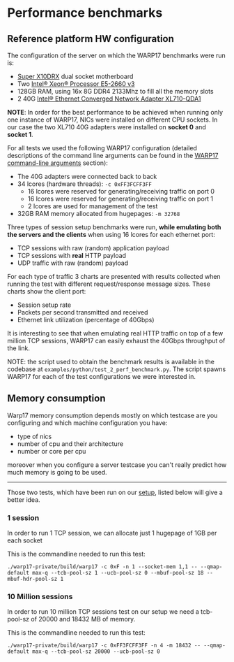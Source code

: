 
# Performance benchmarks

## <a name="hw"></a> Reference platform HW configuration
The configuration of the server on which the WARP17 benchmarks were run is:

* [Super X10DRX](http://www.supermicro.com/products/motherboard/Xeon/C600/X10DRX.cfm)
  dual socket motherboard
* Two [Intel&reg; Xeon&reg; Processor E5-2660 v3](http://ark.intel.com/products/81706/Intel-Xeon-Processor-E5-2660-v3-25M-Cache-2_60-GHz)
* 128GB RAM, using 16x 8G DDR4 2133Mhz to fill all the memory slots
* 2 40G [Intel&reg; Ethernet Converged Network Adapter XL710-QDA1](http://ark.intel.com/products/83966/Intel-Ethernet-Converged-Network-Adapter-XL710-QDA1)

__NOTE__: In order for the best performance to be achieved when running only
one instance of WARP17, NICs were installed on different CPU sockets. In
our case the two XL710 40G adapters were installed on __socket 0__ and
__socket 1__.

For all tests we used the following WARP17 configuration (detailed descriptions
of the command line arguments can be found in the [WARP17 command-line arguments](#warp17-command-line-arguments) section):

* The 40G adapters were connected back to back
* 34 lcores (hardware threads): `-c 0xFF3FCFF3FF`
	- 16 lcores were reserved for generating/receiving traffic on port 0
	- 16 lcores were reserved for generating/receiving traffic on port 1
	- 2 lcores are used for management of the test
* 32GB RAM memory allocated from hugepages: `-m 32768`

Three types of session setup benchmarks were run, __while emulating both
the servers and the clients__ when using 16 lcores for each ethernet port:

* TCP sessions with raw (random) application payload
* TCP sessions with __real__ HTTP payload
* UDP traffic with raw (random) payload

For each type of traffic 3 charts are presented with results collected
when running the test with different request/response message sizes. These
charts show the client port:

* Session setup rate
* Packets per second transmitted and received
* Ethernet link utilization (percentage of 40Gbps)

It is interesting to see that when emulating real HTTP traffic on top of
a few million TCP sessions, WARP17 can easily exhaust the 40Gbps throughput of
the link.

NOTE: the script used to obtain the benchmark results is available in the
codebase at `examples/python/test_2_perf_benchmark.py`. The script spawns WARP17
for each of the test configurations we were interested in.

## Memory consumption

Warp17 memory consumption depends mostly on which testcase are you configuring
and which machine configuration you have:

- type of nics
- number of cpu and their architecture
- number or core per cpu

moreover when you configure a server testcase you can't really predict
how much memory is going to be used.

---

Those two tests, which have been run on our [setup](#hw), listed below will give a better idea.

### 1 session

In order to run 1 TCP session, we can allocate just 1 hugepage of 1GB
per each socket


This is the commandline needed to run this test:
```
./warp17-private/build/warp17 -c 0xF -n 1 --socket-mem 1,1 -- --qmap-default max-q --tcb-pool-sz 1 --ucb-pool-sz 0 --mbuf-pool-sz 18 --mbuf-hdr-pool-sz 1
```

### 10 Million sessions

In order to run 10 million TCP sessions test on our setup we need a
tcb-pool-sz of 20000 and 18432 MB of memory.


This is the commandline needed to run this test:
```
./warp17-private/build/warp17 -c 0xFF3FCFF3FF -n 4 -m 18432 -- --qmap-default max-q --tcb-pool-sz 20000 --ucb-pool-sz 0
```
